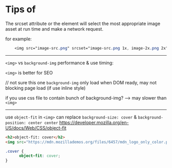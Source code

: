 # Tips of <img>

The srcset attribute or the <picture> element will select the most appropriate image asset at run time and make a network request.

for example:
```css
    <img src="image-src.png" srcset="image-src.png 1x, image-2x.png 2x" />
```

---
`<img>` vs `background-img` performance & use timing:

`<img>` is better for SEO

// not sure this one
`background-img` only load when DOM ready, may not blocking page load (if use inline style)

if you use css file to contain bunch of background-img? --> may slower than `<img>`


---

use `object-fit` in `<img>` can replace `background-size: cover` & `background-position: center center`
https://developer.mozilla.org/en-US/docs/Web/CSS/object-fit

```html
<h2>object-fit: cover</h2>
<img src="https://mdn.mozillademos.org/files/6457/mdn_logo_only_color.png" alt="MDN Logo" class="cover"/>
```

```css
.cover {
      object-fit: cover;
}
```


